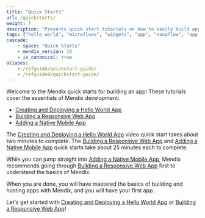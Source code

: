 ```yaml
---
title: "Quick Starts"
url: /quickstarts/
weight: 7
description: "Presents quick start tutorials on how to easily build apps in Studio Pro."
tags: ["hello world", "microflows", "widgets", "app", "nanoflow", "app development"]
cascade:
    - space: "Quick Starts"
    - mendix_version: 10
    - is_canonical: true
aliases:
    - /refguide/quickstart-guide/
    - /refguide9/quickstart-guide/
---
```


Welcome to the Mendix quick starts for building an app! These tutorials cover the essentials of Mendix development:

* [Creating and Deploying a Hello World App](/quickstarts/hello-world/)
* [Building a Responsive Web App](/quickstarts/responsive-web-app/)
* [Adding a Native Mobile App](/quickstarts/native-mobile-app/)

The [Creating and Deploying a Hello World App](/quickstarts/hello-world/) video quick start takes about two minutes to complete. The [Building a Responsive Web App](/quickstarts/responsive-web-app/) and [Adding a Native Mobile App](/quickstarts/native-mobile-app/) quick starts take about 25 minutes each to complete.

While you can jump straight into [Adding a Native Mobile App](/quickstarts/native-mobile-app/), Mendix recommends going through [Building a Responsive Web App](/quickstarts/responsive-web-app/) first to understand the basics of Mendix.

When you are done, you will have mastered the basics of building and hosting apps with Mendix, and you will have your first app.

Let's get started with [Creating and Deploying a Hello World App](/quickstarts/hello-world/) or [Building a Responsive Web App](/quickstarts/responsive-web-app/)!

